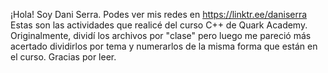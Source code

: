 ¡Hola! Soy Dani Serra. Podes ver mis redes en https://linktr.ee/daniserra
Estas son las actividades que realicé del curso C++ de Quark Academy.
Originalmente, dividí los archivos por "clase" pero luego me pareció más acertado dividirlos por tema y numerarlos de la misma forma que están en el curso.
Gracias por leer.
